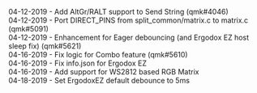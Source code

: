 04-12-2019 - Add AltGr/RALT support to Send String (qmk#4046)  
04-12-2019 - Port DIRECT_PINS from split_common/matrix.c to matrix.c (qmk#5091)  
04-12-2019 - Enhancement for Eager debouncing (and Ergodox EZ host sleep fix) (qmk#5621)  
04-16-2019 - Fix logic for Combo feature (qmk#5610)  
04-16-2019 - Fix info.json for Ergodox EZ  
04-16-2019 - Add support for WS2812 based RGB Matrix  
04-18-2019 - Set ErgodoxEZ default debounce to 5ms  
